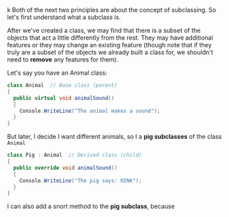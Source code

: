  k
Both of the next two principles are about the concept of subclassing. So let's first understand what a subclass is.

After we've created a class, we may find that there is a subset of the objects that act a little differently from the rest. They may have additional features or they may change an existing feature (though note that if they truly are a subset of the objects we already built a class for, we shouldn't need to **remove** any features for them).

Let's say you have an Animal class:

```csharp
class Animal  // Base class (parent) 
{
  public virtual void animalSound() 
  {
    Console.WriteLine("The animal makes a sound");
  }
}
```


But later, I decide I want different animals, so I a **pig subclasses** of the class `Animal`

```csharp
class Pig : Animal  // Derived class (child) 
{
  public override void animalSound() 
  {
    Console.WriteLine("The pig says: OINK");
  }
}
```

I can also add a snort method to the **pig subclass**, because

